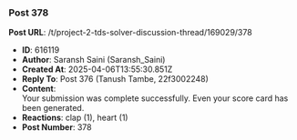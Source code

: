 ### Post 378
**Post URL**: /t/project-2-tds-solver-discussion-thread/169029/378
- **ID**: 616119
- **Author**: Saransh Saini (Saransh_Saini)
- **Created At**: 2025-04-06T13:55:30.851Z
- **Reply To**: Post 376 (Tanush Tambe, 22f3002248)
- **Content**:  
  Your submission was complete successfully. Even your score card has been generated.
- **Reactions**: clap (1), heart (1)
- **Post Number**: 378

